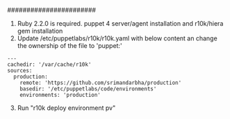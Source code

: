 #######################
1. Ruby 2.2.0 is required. puppet 4 server/agent installation and r10k/hiera gem installation
2. Update /etc/puppetlabs/r10k/r10k.yaml with below content an change the ownership of the file to 'puppet:'
```
---
cachedir: '/var/cache/r10k'
sources:
  production:
    remote: 'https://github.com/srimandarbha/production'
    basedir: '/etc/puppetlabs/code/environments'
    environments: 'production'
```
3. Run "r10k deploy environment pv"
